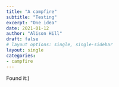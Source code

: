 ```yaml
---
title: "A campfire"
subtitle: "Testing"
excerpt: "One idea"
date: 2021-01-12
author: "Alison Hill"
draft: false
# layout options: single, single-sidebar
layout: single
categories:
- campfire
---
```


Found it:) 
